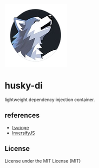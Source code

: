 
<img src="./docs/assets/icon.png" style="text-align: center;">

# husky-di

lightweight  dependency injection container.

## references

- [tsyringe](https://github.com/microsoft/tsyringe)
- [InversifyJS](https://github.com/inversify/InversifyJS)

## License

License under the MIT License (MIT)
